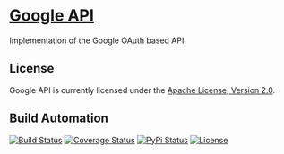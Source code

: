 # [Google API](http://google-api.hive.pt)

Implementation of the Google OAuth based API.

## License

Google API is currently licensed under the [Apache License, Version 2.0](http://www.apache.org/licenses/).

## Build Automation

[![Build Status](https://travis-ci.org/hivesolutions/google_api.svg?branch=master)](https://travis-ci.org/hivesolutions/google_api)
[![Coverage Status](https://coveralls.io/repos/hivesolutions/google_api/badge.svg?branch=master)](https://coveralls.io/r/hivesolutions/google_api?branch=master)
[![PyPi Status](https://img.shields.io/pypi/v/google_api.svg)](https://pypi.python.org/pypi/google_api)
[![License](http://img.shields.io/badge/license-Apache%202.0-blue.svg)](http://www.apache.org/licenses/)
